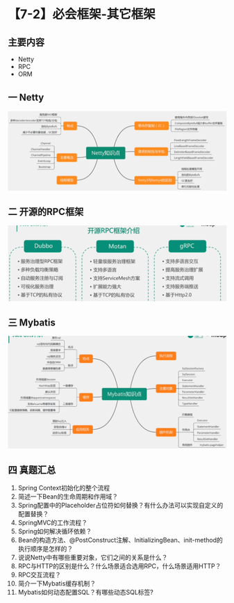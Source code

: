# 【7-2】必会框架-其它框架

## 主要内容

- Netty
- RPC
- ORM


## 一 Netty
![Netty框架](../images/Netty框架.png)



## 二 开源的RPC框架

![开源RPC](../images/开源RPC.png)

## 三 Mybatis

![Mybatis](../images/MyBatis.png)

## 四  真题汇总

1. Spring Context初始化的整个流程
2. 简述一下Bean的生命周期和作用域？
3. Spring配置中的Placeholder占位符如何替换？有什么办法可以实现自定义的配置替换？
4. SpringMVC的工作流程？
5. Spring如何解决循环依赖？
6. Bean的构造方法、@PostConstruct注解、InitializingBean、init-method的执行顺序是怎样的？
7. 说说Netty中有哪些重要对象，它们之间的关系是什么？
8. RPC与HTTP的区别是什么？什么场景适合选用RPC，什么场景适用HTTP？
9. RPC交互流程？
10. 简介一下Mybatis缓存机制？
11. Mybatis如何动态配置SQL？有哪些动态SQL标签?